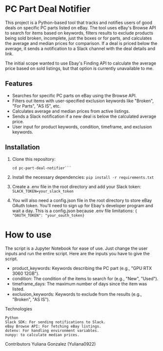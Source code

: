 # PC Part Deal Notifier

This project is a Python-based tool that tracks and notifies users of good deals on specific PC parts listed on eBay. 
The tool uses eBay's Browse API to search for items based on keywords, filters results to exclude products being sold broken, incomplete, just the boxes or for parts, and calculates the average and median prices for comparison. 
If a deal is priced below the average, it sends a notification to a Slack channel with the deal details and link.


The initial scope wanted to use Ebay's Finding API to calculate the average price based on sold listings, but that option is currently unavailable to me.



## Features
  - Searches for specific PC parts on eBay using the Browse API.
  - Filters out items with user-specified exclusion keywords like "Broken", "For Parts", "AS IS", etc.
  - Calculates average and median prices from active listings.
  - Sends a Slack notification if a new deal is below the calculated average price.
  - User input for product keywords, condition, timeframe, and exclusion keywords.

## Installation
1. Clone this repository:
   ```git clone https://github.com/YOUR_GITHUB_USERNAME/pc-part-deal-notifier.git
   cd pc-part-deal-notifier```
   
2. Install the necessary dependencies:
     ```pip install -r requirements.txt```

3. Create a .env file in the root directory and add your Slack token:
   ```SLACK_TOKEN=your_slack_token```

4. You will also need a config.json file in the root directory to store eBay OAuth token. You'll need to sign up for Ebay's developer program and wait a day. This is a config.json because .env file limitations:
  ```{  "OAUTH_TOKEN": "your_oauth_token}```

# How to use

The script is a Jupyter Notebook for ease of use. Just change the user inputs and run the entire script. Here are the inputs you have to give the script.
- product_keywords: Keywords describing the PC part (e.g., "GPU RTX 3060 12GB").
- condition: The condition of the items to search for (e.g., "New", "Used").
- timeframe_days: The maximum number of days since the item was listed.
- exclusion_keywords: Keywords to exclude from the results (e.g., "Broken", "AS IS").

Technologies

    Python
    Slack SDK: For sending notifications to Slack.
    eBay Browse API: For fetching eBay listings.
    dotenv: For handling environment variables.
    nunpy: to calculate median prices.

Contributors
Yuliana Gonzalez (Yuliana0922)

